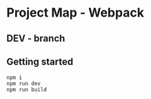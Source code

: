 # Project Map - Webpack

## DEV - branch

## Getting started

```
npm i
npm run dev
npm run build
```